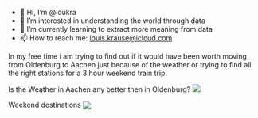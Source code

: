 - 👋 Hi, I’m @loukra
- 👀 I’m interested in understanding the world through data
- 🌱 I’m currently learning to extract more meaning from data
- 📫 How to reach me: louis.krause@icloud.com

In my free time i am trying to find out if it would have been worth moving from Oldenburg to Aachen just because of the weather or trying to find all the right stations for a 3 hour weekend train trip.

Is the Weather in Aachen any better then in Oldenburg?
<img src="https://user-images.githubusercontent.com/111969813/189545134-e9bb3674-54a9-4b50-bea5-cfe61f75061b.png" > 

Weekend destinations
<img src="https://user-images.githubusercontent.com/111969813/189546416-4a3e5290-bc40-4e1f-88ca-01483242bbdb.png" align="center"> 
